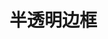 # 半透明边框
<vuep template="#translucent-borders"></vuep>

<script v-pre type="text/x-template" id="translucent-borders">
<style>
  main{
    width: 100%;
    padding: 60px 80px 80px;
    background: #b4a078;
  }
  div{
    padding: 12px;
    margin: 20px auto;
    background: white;
    border: 10px solid hsla(0, 0%, 100%, .5);
  }
  label{
    color: #f4f0ea;
  }
  input[id="pb"]:checked ~ div{
    background-clip: padding-box;
  }
</style>
<template>
  <main>
    <input id="pb" type="checkbox" checked/>
    <label for="pb">padding-box(默认)</label>
    <div>A paragraph of filler text. La la la de dah de dah de dah de la.</div>
  </main>
</template>
<script>  
</script>
</script>